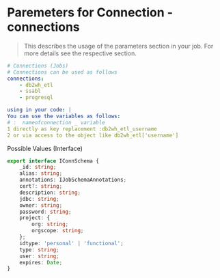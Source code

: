 <!-- markdownlint-disable MD033 -->
# Paremeters for Connection -connections

> This describes the usage of the parameters section in your job. For more details see the respective section.

```yaml
# Connections (Jobs)
# Connections can be used as follows
connections:
    - db2wh_etl
    - ssabl
    - progresql

using in your code: |
You can use the variables as follows:
# :  nameofconnection _ variable
1 directly as key replacement :db2wh_etl_username
2 or via access to the object like db2wh_etl['username']
```

Possible Values (Interface)

```typescript
export interface IConnSchema {
    _id: string;
    alias: string;
    annotations: IJobSchemaAnnotations;
    cert?: string;
    description: string;
    jdbc: string;
    owner: string;
    password: string;
    project: {
        org: string;
        orgscope: string;
    };
    idtype: 'personal' | 'functional';
    type: string;
    user: string;
    expires: Date;
}
```
